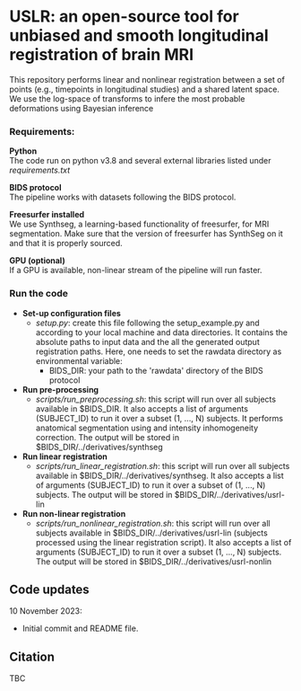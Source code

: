 # USLR: an open-source tool for unbiased and smooth longitudinal registration of brain MRI

This repository performs linear and nonlinear registration between a set of points (e.g., timepoints in longitudinal studies) and a shared latent space. We use the log-space of transforms to infere the most probable deformations using Bayesian inference


### Requirements:
**Python** <br />
The code run on python v3.8 and several external libraries listed under _requirements.txt_

**BIDS protocol** <br />
The pipeline works with datasets following the BIDS protocol. 

**Freesurfer installed**<br />
We use Synthseg, a learning-based functionality of freesurfer, for MRI segmentation. Make sure that the version of freesurfer has SynthSeg on it and that it is properly sourced.

**GPU (optional)**<br />
If a GPU is available, non-linear stream of the pipeline will run faster.

### Run the code
- **Set-up configuration files** 
  - _setup.py_: create this file following the setup_example.py and according to your local machine and data directories. It contains the absolute paths to input data and the all the generated output registration paths. Here, one needs to set the rawdata directory as environmental variable:
     - BIDS_DIR: your path to the 'rawdata' directory of the BIDS protocol
- **Run pre-processing**
   - _scripts/run_preprocessing.sh_: this script will run over all subjects available in $BIDS_DIR. It also accepts a list of arguments (SUBJECT_ID) to run it over a subset (1, ..., N) subjects. It performs anatomical segmentation using and intensity inhomogeneity correction. The output will be stored in $BIDS_DIR/../derivatives/synthseg
- **Run linear registration**
  - _scripts/run_linear_registration.sh_: this script will run over all subjects available in $BIDS_DIR/../derivatives/synthseg. It also accepts a list of arguments (SUBJECT_ID) to run it over a subset of (1, ..., N) subjects. The output will be stored in $BIDS_DIR/../derivatives/usrl-lin
- **Run non-linear registration**
  - _scripts/run_nonlinear_registration.sh_: this script will run over all subjects available in $BIDS_DIR/../derivatives/usrl-lin (subjects processed using the linear registration script). It also accepts a list of arguments (SUBJECT_ID) to run it over a subset (1, ..., N) subjects. The output will be stored in $BIDS_DIR/../derivatives/usrl-nonlin


## Code updates

10 November 2023:
- Initial commit and README file.



## Citation
TBC



